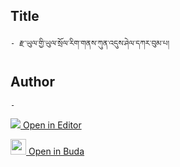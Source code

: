## Title
	- རྫ་ཡུལ་གྱི་ཡུལ་སྲོལ་རིག་གནས་ཀུན་འདུས་ཤེལ་དཀར་བུམ་པ།

## Author
	- 



[<img src="https://img.icons8.com/color/25/000000/edit-property.png"> Open in Editor](http://editor.openpecha.org/P004466)

[<img width="25" src="https://library.bdrc.io/icons/BUDA-small.svg"> Open in Buda](https://library.bdrc.io/show/bdr:IE0OPP004466)
